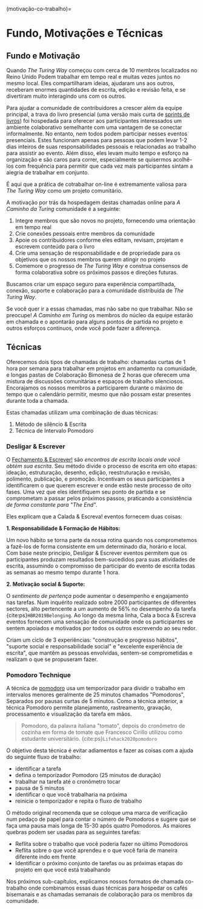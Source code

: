 (motivação-co-trabalho)=
# Fundo, Motivações e Técnicas

## Fundo e Motivação

Quando _The Turing Way_ começou com cerca de 10 membros localizados no Reino Unido Podem trabalhar em tempo real e muitas vezes juntos no mesmo local. Eles compartilharam ideias, ajudaram uns aos outros, receberam enormes quantidades de escrita, edição e revisão feita, e se divertiram muito interagindo uns com os outros.

Para ajudar a comunidade de contribuidores a crescer além da equipe principal, a trava do livro presencial (uma versão mais curta de [sprints de livros](https://www.booksprints.net/)) foi hospedada para oferecer aos participantes interessados um ambiente colaborativo semelhante com uma vantagem de se conectar informalmente. No entanto, nem todos podem participar nesses eventos presenciais. Estes funcionam apenas para pessoas que podem levar 1-2 dias inteiros de suas responsabilidades pessoais e relacionadas ao trabalho para assistir ao evento. Além disso, eles levam muito tempo e esforço na organização e são caros para correr, especialmente se quisermos acolhê-los com frequência para permitir que cada vez mais participantes sintam a alegria de trabalhar em conjunto.

É aqui que a prática de cotrabalhar on-line é extremamente valiosa para _The Turing Way_ como um projeto comunitário.

A motivação por trás da hospedagem destas chamadas online para _A Caminho da Turing_ comunidade é a seguinte:

1. Integre membros que são novos no projeto, fornecendo uma orientação em tempo real
2. Crie conexões pessoais entre membros da comunidade
3. Apoie os contribuidores conforme eles editam, revisam, projetam e escrevem conteúdo para o livro
4. Crie uma sensação de responsabilidade e de propriedade para os objetivos que os nossos membros querem atingir no projeto
5. Comemore o progresso de _The Turing Way_ e construa consensos de forma colaborativa sobre os próximos passos e direções futuras.

Buscamos criar um espaço seguro para experiência compartilhada, conexão, suporte e colaboração para a comunidade distribuída de _The Turing Way_.

Se você quer ir a essas chamadas, mas não sabe no que trabalhar. Não se preocupe! _A Caminho em Turing_ os membros do núcleo da equipe estarão em chamada e o apontarão para alguns pontos de partida no projeto e outros esforços contínuos, onde você pode fazer a diferença.

## Técnicas

Oferecemos dois tipos de chamadas de trabalho: chamadas curtas de 1 hora por semana para trabalhar em projetos em andamento na comunidade, e longas pastas de Colaboração Bimonesa de 2 horas que oferecem uma mistura de discussões comunitárias e espaços de trabalho silenciosos. Encorajamos os nossos membros a participarem durante o máximo de tempo que o calendário permitir, mesmo que não possam estar presentes durante toda a chamada.

Estas chamadas utilizam uma combinação de duas técnicas:
1. Método de silêncio & Escrita
2. Técnica de Intervalo Pomodoro

### Desligar & Escrever

O [Fechamento & Escrever!](https://shutupwrite.com/) são *encontros de escrita locais onde você obtém sua escrita*. Seu método [](https://shutupwrite.com/method) divide o processo de escrita em oito etapas: ideação, estruturação, desenho, edição, reestruturação e revisão, polimento, publicação, e promoção. Incentivam os seus participantes a identificarem o que querem escrever e onde estão neste processo de oito fases. Uma vez que eles identifiquem seu ponto de partida e se comprometam a passar pelos próximos passos, praticando a consistência *de forma constante para "The End"*.

Eles explicam que a Calada & Escreva! eventos fornecem duas coisas:

**1. Responsabilidade & Formação de Hábitos:**

Um novo hábito se torna parte da nossa rotina quando nos comprometemos a fazê-los de forma consistente em um determinado dia, horário e local. Com base neste princípio, Desligar & Escrever eventos permitem que os participantes produzam resultados bem-sucedidos para suas atividades de escrita, assumindo o compromisso de participar do evento de escrita todas as semanas ao mesmo tempo durante 1 hora.

**2. Motivação social & Suporte:**

O *sentimento de pertença* pode aumentar o desempenho e engajamento nas tarefas. Num inquérito realizado sobre 2000 participantes de diferentes sectores, alto pertencente a um aumento de 56% no desempenho da tarefa {cite:ps}`HBR2019Belonging`. Ao longo da mesma linha, Cala a boca & Escreva eventos fornecem uma sensação de comunidade onde os participantes se sentem apoiados e motivados por todos os outros escrevendo ao seu redor.

Criam um ciclo de 3 experiências: "construção e progresso hábitos", "suporte social e responsabilidade social" e "excelente experiência de escrita", que mantêm as pessoas envolvidas, sentem-se comprometidas e realizam o que se propuseram fazer.

### Pomodoro Technique

A técnica de [pomodoro](https://en.wikipedia.org/wiki/Pomodoro_Technique) usa um temporizador para dividir o trabalho em intervalos menores geralmente de 25 minutos chamados "Pomodoros", Separados por pausas curtas de 5 minutos. Como a técnica anterior, a técnica Pomodoro permite planejamento, rastreamento, gravação, processamento e visualização da tarefa em mãos.

> Pomodoro, da palavra italiana "tomato", depois do cronômetro de cozinha em forma de tomate que Francesco Cirillo utilizou como estudante universitário. {cite:ps}`Lifehack2020pomodoro`

O objetivo desta técnica é evitar adiamentos e fazer as coisas com a ajuda do seguinte fluxo de trabalho:
- identificar a tarefa
- defina o temporizador Pomodoro (25 minutos de duração)
- trabalhar na tarefa até o cronômetro tocar
- pausa de 5 minutos
- identificar o que você trabalharia na próxima
- reinicie o temporizador e repita o fluxo de trabalho

O método original recomenda que se coloque uma marca de verificação num pedaço de papel para contar o número de Pomodoros e sugere que se faça uma pausa mais longa de 15-30 após quatro Pomodoros. As maiores quebras podem ser usadas para as seguintes tarefas:
- Reflita sobre o trabalho que você poderia fazer no último Pomodoros
- Reflita sobre o que você aprendeu e o que você faria de maneira diferente indo em frente
- Identificar o próximo conjunto de tarefas ou as próximas etapas do projeto em que você está trabalhando

Nos próximos sub-capítulos, explicamos nossos formatos de chamada co-trabalho onde combinamos essas duas técnicas para hospedar os cafés bisemanais e as chamadas semanais de colaboração para os membros da comunidade.
